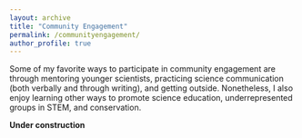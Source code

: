 ```yaml
---
layout: archive
title: "Community Engagement"
permalink: /communityengagement/
author_profile: true
---
```



Some of my favorite ways to participate in community engagement are through mentoring younger scientists, practicing science communication (both verbally and through writing), and getting outside. Nonetheless, I also enjoy learning other ways to promote science education, underrepresented groups in STEM, and conservation.

**Under construction**